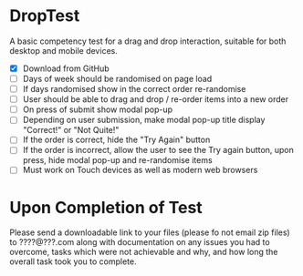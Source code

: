 DropTest
========

A basic competency test for a drag and drop interaction, suitable for both desktop and mobile devices.

- [x] Download from GitHub
- [ ] Days of week should be randomised on page load
- [ ] If days randomised show in the correct order re-randomise
- [ ] User should be able to drag and drop / re-order items into a new order
- [ ] On press of submit show modal pop-up
- [ ] Depending on user submission, make modal pop-up title display "Correct!" or "Not Quite!"
- [ ] If the order is correct, hide the "Try Again" button
- [ ] If the order is incorrect, allow the user to see the Try again button, upon press, hide modal pop-up and re-randomise items
- [ ] Must work on Touch devices as well as modern web browsers

Upon Completion of Test
========
Please send a downloadable link to your files (please fo not email zip files) to ????@???.com along with documentation on any issues you had to overcome, tasks which were not achievable and why, and how long the overall task took you to complete.
